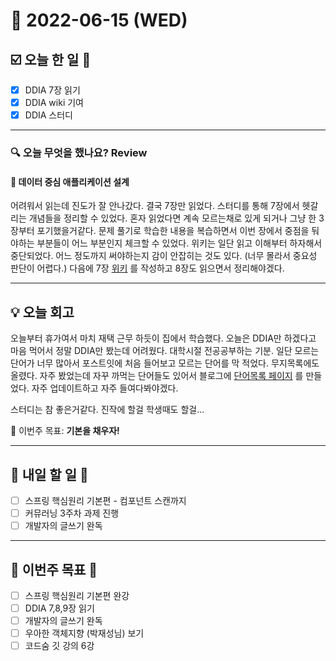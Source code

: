 # 📆 2022-06-15 (WED)
## ☑️ 오늘 한 일 📑
- [x] DDIA 7장 읽기 
- [x] DDIA wiki 기여
- [x] DDIA 스터디

***

### 🔍️ 오늘 무엇을 했나요? Review
#### 📕 데이터 중심 애플리케이션 설계
어려워서 읽는데 진도가 잘 안나갔다. 결국 7장만 읽었다. 스터디를 통해 7장에서 헷갈리는 개념들을 정리할 수 있었다. 
혼자 읽었다면 계속 모르는채로 있게 되거나 그냥 한 3장부터 포기했을거같다. 
문제 풀기로 학습한 내용을 복습하면서 이번 장에서 중점을 둬야하는 부분들이 어느 부분인지 체크할 수 있었다. 
위키는 일단 읽고 이해부터 하자해서 중단되었다. 어느 정도까지 써야하는지 감이 안잡히는 것도 있다. (너무 몰라서 중요성 판단이 어렵다.) 
다음에 7장 [위키](https://codesoom-bookclub.notion.site/f2e834292817487a8d9429520de81ef1) 를 작성하고 8장도 읽으면서 정리해야겠다. 

***

## 💡 오늘 회고
오늘부터 휴가여서 마치 재택 근무 하듯이 집에서 학습했다. 오늘은 DDIA만 하겠다고 마음 먹어서 정말 DDIA만 봤는데 어려웠다. 
대학시절 전공공부하는 기분. 일단 모르는 단어가 너무 많아서 포스트잇에 처음 들어보고 모르는 단어를 막 적었다. 무지목록에도 올렸다. 
자주 봤었는데 자꾸 까먹는 단어들도 있어서 블로그에 [단어목록 페이지](https://kyuwon53.github.io/%EA%B3%B5%EB%B6%80/%EC%A0%95%EB%A6%AC/2022/06/15/%EB%8B%A8%EC%96%B4-%EA%B0%9C%EB%85%90%EC%A7%91.html) 를 만들었다.
자주 업데이트하고 자주 들여다봐야겠다. 

스터디는 참 좋은거같다. 진작에 할걸 학생때도 할걸...

🎯 이번주 목표: **기본을 채우자!**

***

## 🎯 내일 할 일 🎯
- [ ] 스프링 핵심원리 기본편 - 컴포넌트 스캔까지  
- [ ] 커뮤러닝 3주차 과제 진행
- [ ] 개발자의 글쓰기 완독 

***

## 🏁 이번주 목표 🏁
- [ ] 스프링 핵심원리 기본편 완강
- [ ] DDIA 7,8,9장 읽기
- [ ] 개발자의 글쓰기 완독
- [ ] 우아한 객체지향 (박재성님) 보기
- [ ] 코드숨 깃 강의 6강 
